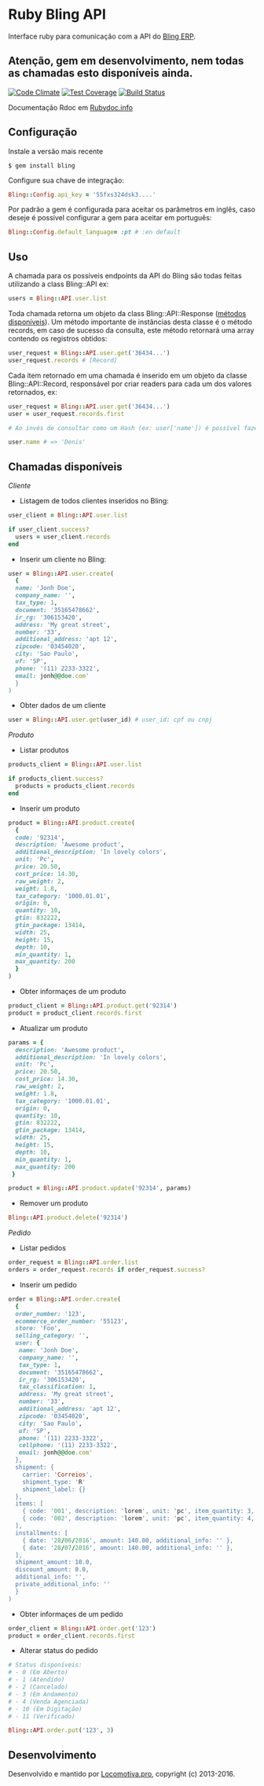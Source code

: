 # Ruby Bling API

Interface ruby para comunicação com a API do [Bling ERP](https://www.bling.com.br).

## Atenção, gem em desenvolvimento, nem todas as chamadas esto disponíveis ainda.

[![Code Climate](https://codeclimate.com/github/locomotivapro/bling/badges/gpa.svg)](https://codeclimate.com/github/locomotivapro/bling)
[![Test Coverage](https://codeclimate.com/github/locomotivapro/bling/badges/coverage.svg)](https://codeclimate.com/github/locomotivapro/bling/coverage)
[![Build Status](https://semaphoreci.com/api/v1/locomotiva/bling/branches/master/badge.svg)](https://semaphoreci.com/locomotiva/bling)

Documentação Rdoc em [Rubydoc.info](http://www.rubydoc.info/gems/bling-ruby-api/)

## Configuração

Instale a versão mais recente

```
$ gem install bling
```

Configure sua chave de integração:

```ruby
Bling::Config.api_key = '55fxs324dsk3....'
```

Por padrão a gem é configurada para aceitar os parâmetros em inglês,
caso deseje é possível configurar a gem para aceitar em português:

```ruby
Bling::Config.default_language= :pt # :en default
```

## Uso

A chamada para os possíveis endpoints da API do Bling são todas feitas
utilizando a class Bling::API ex:

```ruby
users = Bling::API.user.list
```

Toda chamada retorna um objeto da class Bling::API::Response ([métodos disponíveis](http://www.rubydoc.info/gems/bling-ruby-api/Bling/API/Response)). Um método importante de instâncias desta classe é o método records, em caso de sucesso da consulta, este método retornará uma array contendo os registros obtidos:

```ruby
user_request = Bling::API.user.get('36434...')
user_request.records # [Record]
```

Cada item retornado em uma chamada é inserido em um objeto da classe Bling::API::Record, responsável por criar readers para cada um dos valores retornados, ex:

```ruby
user_request = Bling::API.user.get('36434...')
user = user_request.records.first

# Ao invés de consultar como um Hash (ex: user['name']) é possível fazer:

user.name # => 'Denis'
```

## Chamadas disponíveis

*Cliente*

- Listagem de todos clientes inseridos no Bling:

```ruby
user_client = Bling::API.user.list

if user_client.success?
  users = user_client.records
end
```

- Inserir um cliente no Bling:

```ruby
user = Bling::API.user.create(
  {
  name: 'Jonh Doe',
  company_name: '',
  tax_type: 1,
  document: '35165478662',
  ir_rg: '306153420',
  address: 'My great street',
  number: '33',
  additional_address: 'apt 12',
  zipcode: '03454020',
  city: 'Sao Paulo',
  uf: 'SP',
  phone: '(11) 2233-3322',
  email: jonh@@doe.com'
  }
)

```

- Obter dados de um cliente

```ruby
user = Bling::API.user.get(user_id) # user_id: cpf ou cnpj
```
*Produto*

- Listar produtos

```ruby
products_client = Bling::API.user.list

if products_client.success?
  products = products_client.records
end
```

- Inserir um produto

```ruby
product = Bling::API.product.create(
  {
  code: '92314',
  description: 'Awesome product',
  additional_description: 'In lovely colors',
  unit: 'Pc',
  price: 20.50,
  cost_price: 14.30,
  raw_weight: 2,
  weight: 1.8,
  tax_category: '1000.01.01',
  origin: 0,
  quantity: 10,
  gtin: 832222,
  gtin_package: 13414,
  width: 25,
  height: 15,
  depth: 10,
  min_quantity: 1,
  max_quantity: 200
  }
)
```

- Obter informaçes de um produto

```ruby
product_client = Bling::API.product.get('92314')
product = product_client.records.first
```

- Atualizar um produto
```ruby
params = {
  description: 'Awesome product',
  additional_description: 'In lovely colors',
  unit: 'Pc',
  price: 20.50,
  cost_price: 14.30,
  raw_weight: 2,
  weight: 1.8,
  tax_category: '1000.01.01',
  origin: 0,
  quantity: 10,
  gtin: 832222,
  gtin_package: 13414,
  width: 25,
  height: 15,
  depth: 10,
  min_quantity: 1,
  max_quantity: 200
 }

product = Bling::API.product.update('92314', params)
```

- Remover um produto
```ruby
Bling::API.product.delete('92314')
```

*Pedido*

- Listar pedidos
```ruby
order_request = Bling::API.order.list
orders = order_request.records if order_request.success?
```

- Inserir um pedido
```ruby
order = Bling::API.order.create(
  {
  order_number: '123',
  ecommerce_order_number: '55123',
  store: 'Foo',
  selling_category: '',
  user: {
   name: 'Jonh Doe',
   company_name: '',
   tax_type: 1,
   document: '35165478662',
   ir_rg: '306153420',
   tax_classification: 1,
   address: 'My great street',
   number: '33',
   additional_address: 'apt 12',
   zipcode: '03454020',
   city: 'Sao Paulo',
   uf: 'SP',
   phone: '(11) 2233-3322',
   cellphone: '(11) 2233-3322',
   email: jonh@@doe.com'
  },
  shipment: {
    carrier: 'Correios',
    shipment_type: 'R'
    shipment_label: {}
  },
  items: [
    { code: '001', description: 'lorem', unit: 'pc', item_quantity: 3, price: 12.30 },
    { code: '002', description: 'lorem', unit: 'pc', item_quantity: 4, price: 32.30 },
  ],
  installments: [
    { date: '28/06/2016', amount: 140.00, additional_info: '' },
    { date: '28/07/2016', amount: 140.00, additional_info: '' },
  ],
  shipment_amount: 10.0,
  discount_amount: 0.0,
  additional_info: '',
  private_additional_info: ''
  }
)
```

- Obter informaçes de um pedido

```ruby
order_client = Bling::API.order.get('123')
product = order_client.records.first
```

- Alterar status do pedido
```ruby
# Status disponíveis:
# - 0 (Em Aberto)
# - 1 (Atendido)
# - 2 (Cancelado)
# - 3 (Em Andamento)
# - 4 (Venda Agenciada)
# - 10 (Em Digitação)
# - 11 (Verificado)

Bling::API.order.put('123', 3)
```

## Desenvolvimento

Desenvolvido e mantido por [Locomotiva.pro](http://locomotiva.pro), copyright (c) 2013-2016.
